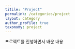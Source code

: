 ```yaml
---
titile: "Project"
permalink: /categories/project
layout: category
author_profile: true
taxonomy: project
---
```


프로젝트를 진행하면서 배운 내용